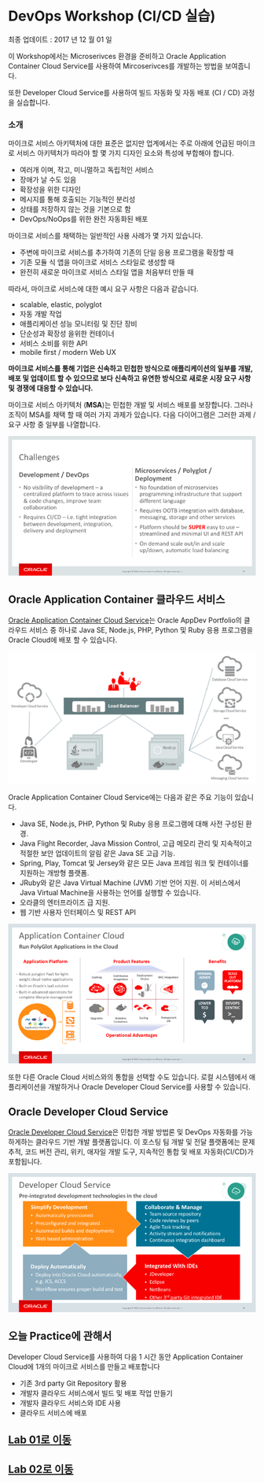 # DevOps Workshop (CI/CD 실습)


최종 업데이트 : 2017 년 12 월 01 일 

이 Workshop에서는 Microserivces 환경을 준비하고 Oracle Application Container Cloud Service를 사용하여 Mircoserivces를 개발하는 방법을 보여줍니다. 

또한 Developer Cloud Service를 사용하여 빌드 자동화 및 자동 배포 (CI / CD) 과정을 실습합니다.

### 소개

마이크로 서비스 아키텍처에 대한 표준은 없지만 업계에서는 주로 아래에 언급된 마이크로 서비스 아키텍처가 따라야 할 몇 가지 디자인 요소와 특성에 부합해야 합니다. 

- 여러개 이며, 작고, 미니멀하고 독립적인 서비스
- 장애가 날 수도 있음
- 확장성을 위한 디자인
- 메시지를 통해 호출되는 기능적인 분리성
- 상태를 저장하지 않는 것을 기본으로 함
- DevOps/NoOps를 위한 완전 자동화된 배포

마이크로 서비스를 채택하는 일반적인 사용 사례가 몇 가지 있습니다. 

- 주변에 마이크로 서비스를 추가하여 기존의 단일 응용 프로그램을 확장할 때
- 기존 모듈 식 앱을 마이크로 서비스 스타일로 생성할 때
- 완전히 새로운 마이크로 서비스 스타일 앱을 처음부터 만들 때

따라서, 마이크로 서비스에 대한 예시 요구 사항은 다음과 같습니다. 

- scalable, elastic, polyglot 
- 자동 개발 작업 
- 애플리케이션 성능 모니터링 및 진단 장비 
- 단순성과 확장성 을위한 컨테이너
- 서비스 소비를 위한 API 
- mobile first / modern Web UX 

**마이크로 서비스를 통해 기업은 신속하고 민첩한 방식으로 애플리케이션의 일부를 개발, 배포 및 업데이트 할 수 있으므로 보다 신속하고 유연한 방식으로 새로운 시장 요구 사항 및 경쟁에 대응할 수 있습니다.**

마이크로 서비스 아키텍처 (**MSA**)는 민첩한 개발 및 서비스 배포를 보장합니다. 그러나 조직이 MSA를 채택 할 때 여러 가지 과제가 있습니다. 다음 다이어그램은 그러한 과제 / 요구 사항 중 일부를 나열합니다. 

![](images/000.challenges.png)


## Oracle Application Container 클라우드 서비스


[Oracle Application Container Cloud Service](https://cloud.oracle.com/en_US/application-container-cloud)는 Oracle AppDev Portfolio의 클라우드 서비스 중 하나로 Java SE, Node.js, PHP, Python 및 Ruby 응용 프로그램을 Oracle Cloud에 배포 할 수 있습니다. 

![](images/000.architecture.png)


Oracle Application Container Cloud Service에는 다음과 같은 주요 기능이 있습니다. 

- Java SE, Node.js, PHP, Python 및 Ruby 응용 프로그램에 대해 사전 구성된 환경. 
- Java Flight Recorder, Java Mission Control, 고급 메모리 관리 및 지속적이고 적절한 보안 업데이트의 알림 같은 Java SE 고급 기능. 
- Spring, Play, Tomcat 및 Jersey와 같은 모든 Java 프레임 워크 및 컨테이너를 지원하는 개방형 플랫폼. 
- JRuby와 같은 Java Virtual Machine (JVM) 기반 언어 지원. 이 서비스에서 Java Virtual Machine을 사용하는 언어를 실행할 수 있습니다. 
- 오라클의 엔터프라이즈 급 지원. 
- 웹 기반 사용자 인터페이스 및 REST API 

![](images/000.accs.png)


또한 다른 Oracle Cloud 서비스와의 통합을 선택할 수도 있습니다. 로컬 시스템에서 애플리케이션을 개발하거나 Oracle Developer Cloud Service를 사용할 수 있습니다. 

## Oracle Developer Cloud Service

[Oracle Developer Cloud Service](https://cloud.oracle.com/en_US/application-container-cloud)은 민첩한 개발 방법론 및 DevOps 자동화를 가능하게하는 클라우드 기반 개발 플랫폼입니다. 이 호스팅 팀 개발 및 전달 플랫폼에는 문제 추적, 코드 버전 관리, 위키, 애자일 개발 도구, 지속적인 통합 및 배포 자동화(CI/CD)가 포함됩니다. 

![](images/000.devcs.png)


## 오늘 Practice에 관해서

Developer Cloud Service를 사용하여 다음 1 시간 동안 Application Container Cloud에 1개의 마이크로 서비스를 만들고 배포합니다 
- 기존 3rd party Git Repository 활용 
- 개발자 클라우드 서비스에서 빌드 및 배포 작업 만들기 
- 개발자 클라우드 서비스와 IDE 사용  
- 클라우드 서비스에 배포 

## [Lab 01로 이동](01_DevOpsLab.md)
## [Lab 02로 이동](02_DevOpsLab.md)
